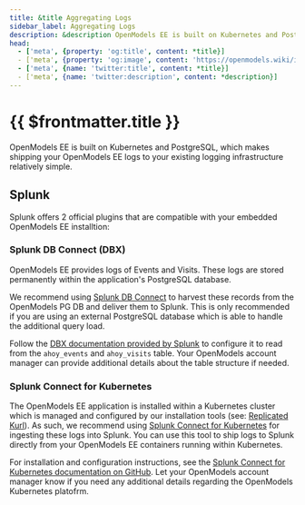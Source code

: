 ```yaml
---
title: &title Aggregating Logs
sidebar_label: Aggregating Logs
description: &description OpenModels EE is built on Kubernetes and PostgreSQL, which makes shipping your OpenModels EE logs to your existing logging infrastructure relatively simple.
head:
  - ['meta', {property: 'og:title', content: *title}] 
  - ['meta', {property: 'og:image', content: 'https://openmodels.wiki/img/og/enterprise-aggregating-logs.png'}]
  - ['meta', {name: 'twitter:title', content: *title}]
  - ['meta', {name: 'twitter:description', content: *description}]
---
```


# {{ $frontmatter.title }}

OpenModels EE is built on Kubernetes and PostgreSQL, which makes shipping your OpenModels EE logs to your existing logging infrastructure relatively simple.

## Splunk

Splunk offers 2 official plugins that are compatible with your embedded OpenModels EE installtion:

### Splunk DB Connect (DBX)

OpenModels EE provides logs of Events and Visits. These logs are stored permanently within the application's PostgreSQL database.

We recommend using [Splunk DB Connect](https://splunkbase.splunk.com/app/2686/) to harvest these records from the OpenModels PG DB and deliver them to Splunk. This is only recommended if you are using an external PostgreSQL database which is able to handle the additional query load.

Follow the [DBX documentation provided by Splunk](https://docs.splunk.com/Documentation/DBX/3.7.0/DeployDBX/AboutSplunkDBConnect) to configure it to read from the `ahoy_events` and `ahoy_visits` table. Your OpenModels account manager can provide additional details about the table structure if needed.

### Splunk Connect for Kubernetes

The OpenModels EE application is installed within a Kubernetes cluster which is managed and configured by our installation tools (see: [Replicated Kurl](https://kurl.sh/docs/introduction/)). As such, we recommend using [Splunk Connect for Kubernetes](https://splunkbase.splunk.com/app/4497/) for ingesting these logs into Splunk. You can use this tool to ship logs to Splunk directly from your OpenModels EE containers running within Kubernetes.

For installation and configuration instructions, see the [Splunk Connect for Kubernetes documentation on GitHub](https://github.com/splunk/splunk-connect-for-kubernetes). Let your OpenModels account manager know if you need any additional details regarding the OpenModels Kubernetes platofrm.
